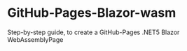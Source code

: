 # GitHub-Pages-Blazor-wasm
 Step-by-step guide, to create a GitHub-Pages .NET5 Blazor WebAssemblyPage
